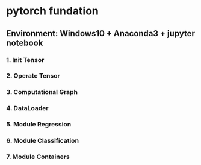 # pytorch fundation
## Environment: Windows10 + Anaconda3 + jupyter notebook 
### 1. Init Tensor
### 2. Operate Tensor
### 3. Computational Graph
### 4. DataLoader
### 5. Module Regression
### 6. Module Classification
### 7. Module Containers
